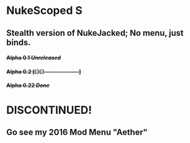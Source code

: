 # NukeScoped S
## Stealth version of NukeJacked; No menu, just binds.

#### ~~Alpha 0.1 *Unreleased*~~
#### ~~Alpha 0.2 [☐☐--------------]~~
#### ~~Alpha 0.22 *Done*~~

# DISCONTINUED!

## Go see my 2016 Mod Menu "Aether"

